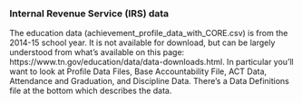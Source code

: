 ### Internal Revenue Service (IRS) data

<p>The education data (achievement_profile_data_with_CORE.csv) is from the 2014-15 school year. It is not available for download, but can be largely understood from what’s available on this page: https://www.tn.gov/education/data/data-downloads.html. In particular you’ll want to look at Profile Data Files, Base Accountability File, ACT Data, Attendance and Graduation, and Discipline Data. There’s a Data Definitions file at the bottom which describes the data. </p>
